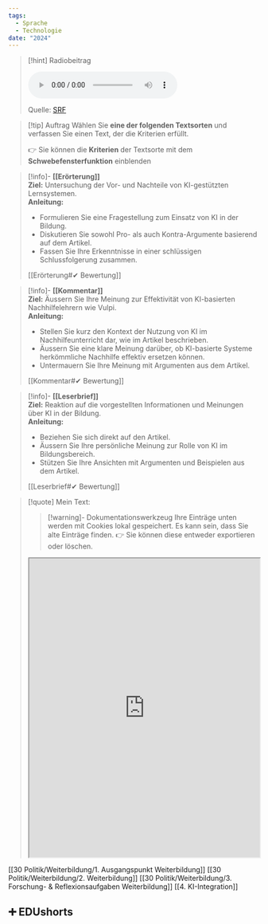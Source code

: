 ```yaml
---
tags:
  - Sprache
  - Technologie
date: "2024"
---
```

>[!hint] Radiobeitrag
>
><audio controls><source src="https://download-media.srf.ch/world/audio/SRF-4-News/2024/04/BEITRAG-Kultur.mp3"></audio>
>
>Quelle: [SRF](https://www.srf.ch/play/radio/redirect/detail/1335d983-950d-4c9f-983e-a297225e5603)

>[!tip] Auftrag
>Wählen Sie **eine der folgenden Textsorten** und verfassen Sie einen Text, der die Kriterien erfüllt.
>
>👉 Sie können die **Kriterien** der Textsorte mit dem **Schwebefensterfunktion** einblenden

> [!info]- **[[Erörterung]]**  
> **Ziel:** Untersuchung der Vor- und Nachteile von KI-gestützten Lernsystemen.  
> **Anleitung:**
> 
> - Formulieren Sie eine Fragestellung zum Einsatz von KI in der Bildung.
> - Diskutieren Sie sowohl Pro- als auch Kontra-Argumente basierend auf dem Artikel.
> - Fassen Sie Ihre Erkenntnisse in einer schlüssigen Schlussfolgerung zusammen.
> 
> [[Erörterung#✔ Bewertung]]

> [!info]- **[[Kommentar]]**  
> **Ziel:** Äussern Sie Ihre Meinung zur Effektivität von KI-basierten Nachhilfelehrern wie Vulpi.  
> **Anleitung:**
> 
> - Stellen Sie kurz den Kontext der Nutzung von KI im Nachhilfeunterricht dar, wie im Artikel beschrieben.
> - Äussern Sie eine klare Meinung darüber, ob KI-basierte Systeme herkömmliche Nachhilfe effektiv ersetzen können.
> - Untermauern Sie Ihre Meinung mit Argumenten aus dem Artikel.
> 
> [[Kommentar#✔ Bewertung]]

> [!info]- **[[Leserbrief]]**  
> **Ziel:** Reaktion auf die vorgestellten Informationen und Meinungen über KI in der Bildung.  
> **Anleitung:**
> 
> - Beziehen Sie sich direkt auf den Artikel.
> - Äussern Sie Ihre persönliche Meinung zur Rolle von KI im Bildungsbereich.
> - Stützen Sie Ihre Ansichten mit Argumenten und Beispielen aus dem Artikel.
> 
> [[Leserbrief#✔ Bewertung]]
 
   >[!quote] Mein Text:
>>[!warning]- Dokumentationswerkzeug 
>Ihre Einträge unten werden mit Cookies lokal gespeichert. Es kann sein, dass Sie alte Einträge finden. 
>👉 Sie können diese entweder exportieren oder löschen.
>
><iframe width="100%" height="600" src="https://app.Lumi.education/run/KWcs8f" allowfullscreen allow="geolocation *; autoplay; encrypted-media"></iframe>


[[30 Politik/Weiterbildung/1. Ausgangspunkt Weiterbildung]]
[[30 Politik/Weiterbildung/2. Weiterbildung]]
[[30 Politik/Weiterbildung/3. Forschung- & Reflexionsaufgaben Weiterbildung]]
[[4. KI-Integration]]

## ➕ EDUshorts
